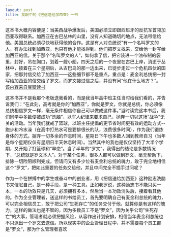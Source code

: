 ```yaml
---
layout: post
title: 我眼中的《把信送给加西亚》一书
---
```

这本书大概内容便是：当美西战争爆发后，美国必须立即跟西班牙的反抗军首领加西亚取得联系。加西亚在古巴丛林的山里，没有人知道确切的地点，无法带信给他。美国总统必须尽快地获得他的合作。这是有人对总统说"有一个名叫罗文的人，有办法找到加西亚，也只有他才能找得到。他们把罗文找来，交给他一封写给加西亚的信。关于那个“名叫罗文的人”，如何拿了信，把它装进一个油布制的袋里，封好，吊在胸口，划着一艘小船，四天之后的一个夜里在古巴上岸，消逝于丛林中，接着在三个星期后，从古巴岛的那一边出来，已徒步走过一个危机四伏的国家，把那封信交给了加西亚——这些细节都不是重点，重点是：麦金利总统把一封写给加西亚的信交给了罗文，而罗文接过信之后，并没有问“他在什么地方？”。
[该内容来自豆瓣读书](http://book.douban.com/subject/1035801/)

这本书并不是我那个老板送我看的，而是我当年高中班主任当时给我们看的，并告诉我们：“在此刻，高考就是你的“加西亚”，你就是罗文，你就是总统，你必须像总统相信罗文一样，毫无条件相信你自己可以做成这件事。”当时读完这本书后，我们同学中多数便被成功“洗脑”，以军人纪律来要求自己，抛弃一切以这场“战争”无关的活动。当年我们就戒了篮球，以班主任提倡的更节省时间更有效的运动方式--跑步和冷水澡（在高中打热水可是要排很长的队，浪费很多时间），作为我们锻炼身体的方式。摒弃一切多余的作息时间，星期日下午也多数人回到教师自习（当年是每个星期仅仅有星期日半天休息时间）。当然其中的我也是仅仅坚持了大半个学期，又开始了打篮球和“早恋”。当了半年的“罗文”，我得出的结论是多数情况下，“总统就是罗文本人”。对于某个任务，很多人都可以做到罗文，毫无帮助下，排除一切险阻顺利完成。但请问又有多少位有麦金利总统的魄力，敢于完全地相信这个“罗文”，把如此重要的任务交给他，并且中间完全不插手过问呢？

作为一个在拼搏中的学生或奋斗中的创业者，用《把信送给加西亚》这种励志洗脑书来催眠自己，是一种手段，是一种工具。正如老罗说，这种励志书不能只买一本，一本的功效只是几天，必须拥有多本，然后当一本功效消失后，接着看其他的。作为企业管理者，送这样的书给员工，首先要明确自己有麦金利总统的魄力，可以完全相信员工，敢于把公司“生死存亡”的任务交付于他。就算你是有这样的魄力，这样的做法也是不智的，因为多数员工不是“罗文”，因为关乎公司”生死存亡“的大事，管理者就必须把握风险，从容作出计划安排，相信当年麦金利总统也不只派出一个罗文去送信。所以现实中的企业管理日程中，并不需要每个员工都是”罗文“，那为什么管理者喜欢